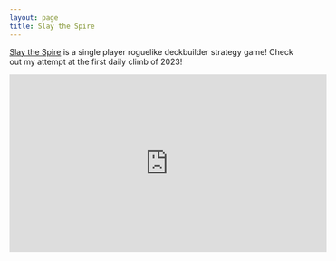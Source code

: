 ```yaml
---
layout: page
title: Slay the Spire
---
```


[Slay the Spire](https://www.megacrit.com/) is a single player roguelike deckbuilder strategy game! Check out my attempt at the first daily climb of 2023!

<iframe width="560" height="315" src="https://www.youtube.com/embed/tcpCA2RMfx0" title="YouTube video player" frameborder="0" allow="accelerometer; autoplay; clipboard-write; encrypted-media; gyroscope; picture-in-picture; web-share" allowfullscreen></iframe>